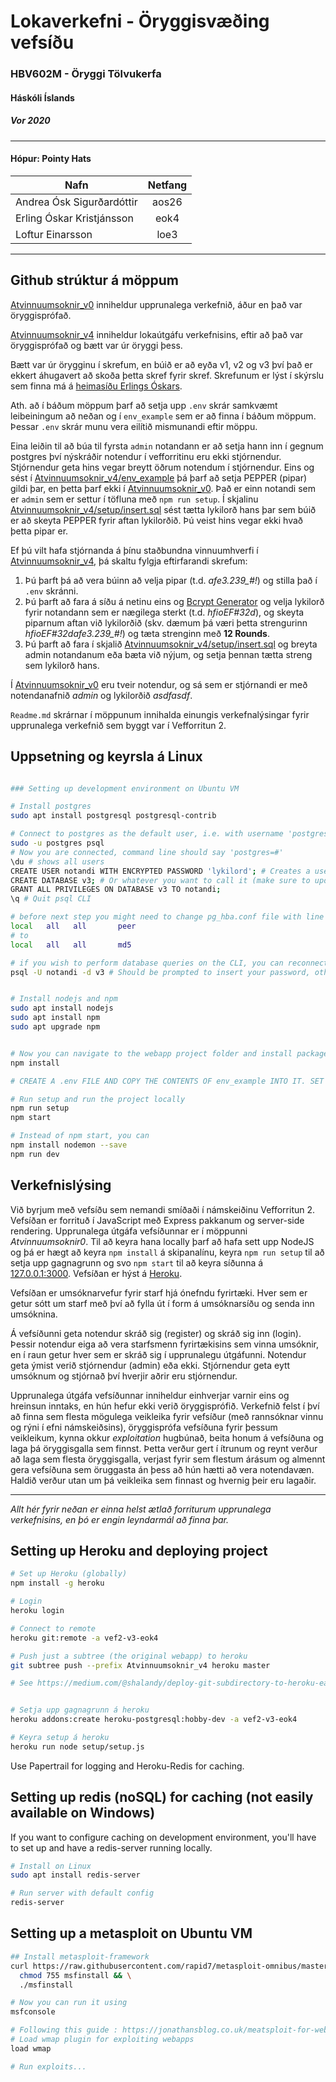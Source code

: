 # Lokaverkefni - Öryggisvæðing vefsíðu
### HBV602M - Öryggi Tölvukerfa
#### Háskóli Íslands
##### Vor 2020

<hr>

#### Hópur: Pointy Hats

| Nafn                      | Netfang       | 
| --                        | :--:          | 
| Andrea Ósk Sigurðardóttir | aos26         | 
| Erling Óskar Kristjánsson | eok4          | 
| Loftur Einarsson          | loe3          | 

<hr>

## Github strúktur á möppum

[Atvinnuumsoknir_v0](/Atvinnuumsoknir0) inniheldur upprunalega verkefnið, áður en það var öryggisprófað.

[Atvinnuumsoknir_v4](/Atvinnuumsoknir4) inniheldur lokaútgáfu verkefnisins, eftir að það var öryggisprófað og bætt var úr öryggi þess.

Bætt var úr örygginu í skrefum, en búið er að eyða v1, v2 og v3 því það er ekkert áhugavert að skoða þetta skref fyrir skref. Skrefunum er lýst í skýrslu sem finna má á [heimasíðu Erlings Óskars](https://eokristjans.github.io).

Ath. að í báðum möppum þarf að setja upp `.env` skrár samkvæmt leibeiningum að neðan og í `env_example` sem er að finna í báðum möppum. Þessar `.env` skrár munu vera eilítið mismunandi eftir möppu.

Eina leiðin til að búa til fyrsta `admin` notandann er að setja hann inn í gegnum postgres því nýskráðir notendur í vefforritinu eru ekki stjórnendur. Stjórnendur geta hins vegar breytt öðrum notendum í stjórnendur. Eins og sést í [Atvinnuumsoknir_v4/env_example](/Atvinnuumsoknir4/env_example) þá þarf að setja PEPPER (pipar) gildi þar, en þetta þarf ekki í [Atvinnuumsoknir_v0](/Atvinnuumsoknir0). Það er einn notandi sem er `admin` sem er settur í töfluna með `npm run setup`. Í skjalinu [Atvinnuumsoknir_v4/setup/insert.sql](/Atvinnuumsoknir4/setup/insert.sql) sést tætta lykilorð hans þar sem búið er að skeyta PEPPER fyrir aftan lykilorðið. Þú veist hins vegar ekki hvað þetta pipar er. 

Ef þú vilt hafa stjórnanda á þínu staðbundna vinnuumhverfi í [Atvinnuumsoknir_v4](/Atvinnuumsoknir4), þá skaltu fylgja eftirfarandi skrefum:

1. Þú þarft þá að vera búinn að velja pipar (t.d. *afe3.239_#!*) og stilla það í `.env` skránni.
2. Þú þarft að fara á síðu á netinu eins og [Bcrypt Generator](https://bcrypt-generator.com/) og velja lykilorð fyrir notandann sem er nægilega sterkt (t.d. *hfioEF#32d*), og skeyta piparnum aftan við lykilorðið (skv. dæmum þá væri þetta strengurinn *hfioEF#32dafe3.239_#!*) og tæta strenginn með **12 Rounds**. 
3. Þú þarft að fara í skjalið [Atvinnuumsoknir_v4/setup/insert.sql](/Atvinnuumsoknir4/setup/insert.sql) og breyta admin notandanum eða bæta við nýjum, og setja þennan tætta streng sem lykilorð hans.

Í [Atvinnuumsoknir_v0](/Atvinnuumsoknir0) eru tveir notendur, og sá sem er stjórnandi er með notendanafnið *admin* og lykilorðið *asdfasdf*.

`Readme.md` skrárnar í möppunum innihalda einungis verkefnalýsingar fyrir upprunalega verkefnið sem byggt var í Vefforritun 2.

## Uppsetning og keyrsla á Linux

```bash

### Setting up development environment on Ubuntu VM

# Install postgres
sudo apt install postgresql postgresql-contrib

# Connect to postgres as the default user, i.e. with username 'postgres'
sudo -u postgres psql
# Now you are connected, command line should say 'postgres=#'
\du # shows all users
CREATE USER notandi WITH ENCRYPTED PASSWORD 'lykilord'; # Creates a user (you should change the details)
CREATE DATABASE v3; # Or whatever you want to call it (make sure to update your .env file appropriately)
GRANT ALL PRIVILEGES ON DATABASE v3 TO notandi;
\q # Quit psql CLI

# before next step you might need to change pg_hba.conf file with line
local   all   all       peer
# to
local   all   all       md5

# if you wish to perform database queries on the CLI, you can reconnect using:
psql -U notandi -d v3 # Should be prompted to insert your password, otherwise you're on your own (can be buggy)


# Install nodejs and npm
sudo apt install nodejs
sudo apt install npm
sudo apt upgrade npm


# Now you can navigate to the webapp project folder and install packages
npm install

# CREATE A .env FILE AND COPY THE CONTENTS OF env_example INTO IT. SET THE APPROPRIATE PARAMETERS.

# Run setup and run the project locally
npm run setup
npm start

# Instead of npm start, you can 
npm install nodemon --save
npm run dev

```


## Verkefnislýsing

Við byrjum með vefsíðu sem nemandi smíðaði í námskeiðinu Vefforritun 2. Vefsíðan er forrituð í JavaScript með Express pakkanum og server-side rendering. Upprunalega útgáfa vefsíðunnar er í möppunni *Atvinnuumsoknir0*. Til að keyra hana locally þarf að hafa sett upp NodeJS og þá er hægt að keyra `npm install` á skipanalínu, keyra `npm run setup` til að setja upp gagnagrunn og svo `npm start` til að keyra síðunna á [127.0.0.1:3000](http://127.0.0.1:3000). Vefsíðan er hýst á [Heroku](https://vef2-v3-eok4.herokuapp.com/).

Vefsíðan er umsóknarvefur fyrir starf hjá ónefndu fyrirtæki. Hver sem er getur sótt um starf með því að fylla út í form á umsóknarsíðu og senda inn umsóknina.

Á vefsíðunni geta notendur skráð sig (register) og skráð sig inn (login). Þessir notendur eiga að vera starfsmenn fyrirtækisins sem vinna umsóknir, en í raun getur hver sem er skráð sig í upprunalegu útgáfunni. Notendur geta ýmist verið stjórnendur (admin) eða ekki. Stjórnendur geta eytt umsóknum og stjórnað því hverjir aðrir eru stjórnendur.

Upprunalega útgáfa vefsíðunnar inniheldur einhverjar varnir eins og hreinsun inntaks, en hún hefur ekki verið öryggisprófið. Verkefnið felst í því að finna sem flesta mögulega veikleika fyrir vefsíður (með rannsóknar vinnu og rýni í efni námskeiðsins), öryggisprófa vefsíðuna fyrir þessum veikleikum, kynna okkur  *exploitation* hugbúnað, beita honum á vefsíðuna og laga þá öryggisgalla sem finnst. Þetta verður gert í ítrunum og reynt verður að laga sem flesta öryggisgalla, verjast fyrir sem flestum árásum og almennt gera vefsíðuna sem öruggasta án þess að hún hætti að vera notendavæn. Haldið verður utan um þá veikleika sem finnast og hvernig þeir eru lagaðir.

<hr>

_Allt hér fyrir neðan er einna helst ætlað forriturum upprunalega verkefnisins, en þó er engin leyndarmál að finna þar._

## Setting up Heroku and deploying project

```bash
# Set up Heroku (globally)
npm install -g heroku

# Login
heroku login 

# Connect to remote
heroku git:remote -a vef2-v3-eok4

# Push just a subtree (the original webapp) to heroku
git subtree push --prefix Atvinnuumsoknir_v4 heroku master

# See https://medium.com/@shalandy/deploy-git-subdirectory-to-heroku-ea05e95fce1f for more details


# Setja upp gagnagrunn á heroku
heroku addons:create heroku-postgresql:hobby-dev -a vef2-v3-eok4

# Keyra setup á heroku
heroku run node setup/setup.js
```

Use Papertrail for logging and Heroku-Redis for caching.


## Setting up redis (noSQL) for caching (not easily available on Windows)

If you want to configure caching on development environment, you'll have to set up and have a redis-server running locally.

```bash
# Install on Linux
sudo apt install redis-server

# Run server with default config
redis-server
```


## Setting up a metasploit on Ubuntu VM

```bash
## Install metasploit-framework
curl https://raw.githubusercontent.com/rapid7/metasploit-omnibus/master/config/templates/metasploit-framework-wrappers/msfupdate.erb > msfinstall && \
  chmod 755 msfinstall && \
  ./msfinstall

# Now you can run it using
msfconsole

# Following this guide : https://jonathansblog.co.uk/meatsploit-for-website-pentest
# Load wmap plugin for exploiting webapps 
load wmap

# Run exploits...

```
